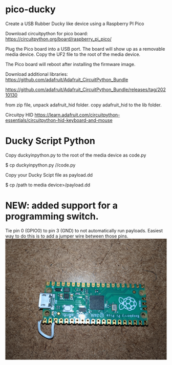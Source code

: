 # pico-ducky
Create a USB Rubber Ducky like device using a Raspberry PI Pico

Download circuitpython for pico board:
https://circuitpython.org/board/raspberry_pi_pico/

Plug the Pico board into a USB port.
The board will show up as a removable media device.
Copy the UF2 file to the root of the media device.

The Pico board will reboot after installing the firmware image.

Download additional libraries:
https://github.com/adafruit/Adafruit_CircuitPython_Bundle

https://github.com/adafruit/Adafruit_CircuitPython_Bundle/releases/tag/20210130

from zip file, unpack adafruit_hid folder.
copy adafruit_hid to the lib folder.

Circuitpy HID
https://learn.adafruit.com/circuitpython-essentials/circuitpython-hid-keyboard-and-mouse


# Ducky Script Python
Copy duckyinpython.py to the root of the media device as code.py

$ cp duckyinpython.py /<path to media device>/code.py

Copy your Ducky Scipt file as payload.dd

$ cp <duckyscriptfile> /path to media device>/payload.dd

# NEW: added support for a programming switch.  
Tie pin 0 (GPIO0) to pin 3 (GND) to not automatically run payloads.
Easiest way to do this is to add a jumper wire between those pins.
![jumper wire](pics/jumper.png)
